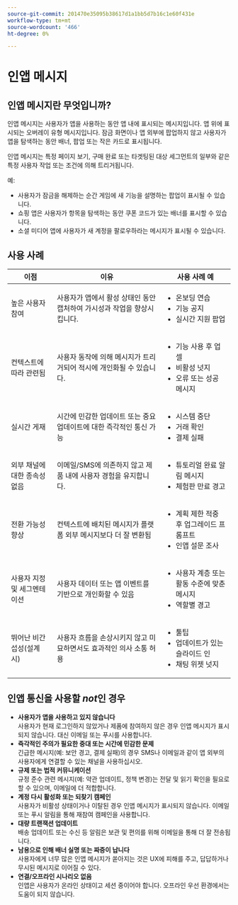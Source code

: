 ```yaml
---
source-git-commit: 201470e35095b38617d1a1bb5d7b16c1e60f431e
workflow-type: tm+mt
source-wordcount: '466'
ht-degree: 0%

---
```

# 인앱 메시지

## 인앱 메시지란 무엇입니까?

인앱 메시지는 사용자가 앱을 사용하는 동안 앱 내에 표시되는 메시지입니다. 앱 위에 표시되는 오버레이 유형 메시지입니다. 잠금 화면이나 앱 외부에 팝업하지 않고 사용자가 앱을 탐색하는 동안 배너, 팝업 또는 작은 카드로 표시됩니다.

인앱 메시지는 특정 페이지 보기, 구매 완료 또는 타겟팅된 대상 세그먼트의 일부와 같은 특정 사용자 작업 또는 조건에 의해 트리거됩니다.


예:

* 사용자가 잠금을 해제하는 순간 게임에 새 기능을 설명하는 팝업이 표시될 수 있습니다.
* 쇼핑 앱은 사용자가 항목을 탐색하는 동안 쿠폰 코드가 있는 배너를 표시할 수 있습니다.
* 소셜 미디어 앱에 사용자가 새 계정을 팔로우하라는 메시지가 표시될 수 있습니다.

## 사용 사례

| **이점** | **이유** | **사용 사례 예** |
|----------------------------------|------------------------------------------------------------------------|----------------------------------------------------------------------------------------|
| 높은 사용자 참여 | 사용자가 앱에서 활성 상태인 동안 캡처하여 가시성과 작업을 향상시킵니다. | <ul><li>온보딩 연습</li><li>기능 공지</li><li>실시간 지원 팝업</li></ul> |
| 컨텍스트에 따라 관련됨 | 사용자 동작에 의해 메시지가 트리거되어 적시에 개인화될 수 있습니다. | <ul><li> 기능 사용 후 업셀</li><li> 비활성 넛지</li><li> 오류 또는 성공 메시지</li></ul> |
| 실시간 게재 | 시간에 민감한 업데이트 또는 중요 업데이트에 대한 즉각적인 통신 가능 | <ul><li> 시스템 중단</li><li>거래 확인</li><li>결제 실패</li></ul> |
| 외부 채널에 대한 종속성 없음 | 이메일/SMS에 의존하지 않고 제품 내에 사용자 경험을 유지합니다. | <ul><li> 튜토리얼 완료 알림 메시지</li><li>체험판 만료 경고</li></ul> |
| 전환 가능성 향상 | 컨텍스트에 배치된 메시지가 플랫폼 외부 메시지보다 더 잘 변환됨 | <ul><li> 계획 제한 적중 후 업그레이드 프롬프트</li><li>인앱 설문 조사</li></ul> |
| 사용자 지정 및 세그멘테이션 | 사용자 데이터 또는 앱 이벤트를 기반으로 개인화할 수 있음 | <ul><li> 사용자 계층 또는 활동 수준에 맞춘 메시지</li><li> 역할별 경고 </li></ul> |
| 뛰어난 비간섭성(설계 시) | 사용자 흐름을 손상시키지 않고 미묘하면서도 효과적인 의사 소통 허용 | <ul><li> 툴팁</li><li>업데이트가 있는 슬라이드 인</li><li>채팅 위젯 넛지</li></ul> |


## 인앱 통신을 사용할 *not*&#x200B;인 경우

* **사용자가 앱을 사용하고 있지 않습니다**\
  사용자가 현재 로그인하지 않았거나 제품에 참여하지 않은 경우 인앱 메시지가 표시되지 않습니다. 대신 이메일 또는 푸시를 사용합니다.
* **즉각적인 주의가 필요한 중대 또는 시간에 민감한 문제**\
  긴급한 메시지(예: 보안 경고, 결제 실패)의 경우 SMS나 이메일과 같이 앱 외부의 사용자에게 연결할 수 있는 채널을 사용하십시오.
* **규제 또는 법적 커뮤니케이션**\
  규정 준수 관련 메시지(예: 약관 업데이트, 정책 변경)는 전달 및 읽기 확인을 필요로 할 수 있으며, 이메일에 더 적합합니다.
* **계정 다시 활성화 또는 되찾기 캠페인**\
  사용자가 비활성 상태이거나 이탈된 경우 인앱 메시지가 표시되지 않습니다. 이메일 또는 푸시 알림을 통해 재참여 캠페인을 사용합니다.
* **대량 트랜잭션 업데이트**\
  배송 업데이트 또는 수신 등 알림은 보관 및 편의를 위해 이메일을 통해 더 잘 전송됩니다.
* **남용으로 인해 배너 실명 또는 짜증이 납니다**\
  사용자에게 너무 많은 인앱 메시지가 쏟아지는 것은 UX에 피해를 주고, 답답하거나 무시된 메시지로 이어질 수 있다.
* **연결/오프라인 시나리오 없음**\
  인앱은 사용자가 온라인 상태이고 세션 중이어야 합니다. 오프라인 우선 환경에서는 도움이 되지 않습니다.

